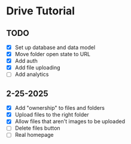 # Drive Tutorial

## TODO

- [x] Set up database and data model
- [x] Move folder open state to URL
- [x] Add auth
- [x] Add file uploading
- [ ] Add analytics

## 2-25-2025

- [x] Add "ownership" to files and folders
- [x] Upload files to the right folder
- [x] Allow files that aren't images to be uploaded
- [ ] Delete files button
- [ ] Real homepage
